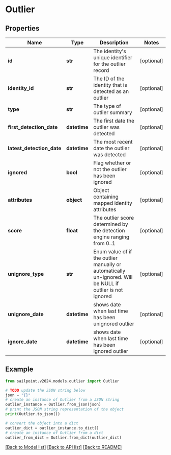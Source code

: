 # Outlier


## Properties

Name | Type | Description | Notes
------------ | ------------- | ------------- | -------------
**id** | **str** | The identity&#39;s unique identifier for the outlier record | [optional] 
**identity_id** | **str** | The ID of the identity that is detected as an outlier | [optional] 
**type** | **str** | The type of outlier summary | [optional] 
**first_detection_date** | **datetime** | The first date the outlier was detected | [optional] 
**latest_detection_date** | **datetime** | The most recent date the outlier was detected | [optional] 
**ignored** | **bool** | Flag whether or not the outlier has been ignored | [optional] 
**attributes** | **object** | Object containing mapped identity attributes | [optional] 
**score** | **float** | The outlier score determined by the detection engine ranging from 0..1 | [optional] 
**unignore_type** | **str** | Enum value of if the outlier manually or automatically un-ignored. Will be NULL if outlier is not ignored | [optional] 
**unignore_date** | **datetime** | shows date when last time has been unignored outlier | [optional] 
**ignore_date** | **datetime** | shows date when last time has been ignored outlier | [optional] 

## Example

```python
from sailpoint.v2024.models.outlier import Outlier

# TODO update the JSON string below
json = "{}"
# create an instance of Outlier from a JSON string
outlier_instance = Outlier.from_json(json)
# print the JSON string representation of the object
print(Outlier.to_json())

# convert the object into a dict
outlier_dict = outlier_instance.to_dict()
# create an instance of Outlier from a dict
outlier_from_dict = Outlier.from_dict(outlier_dict)
```
[[Back to Model list]](../README.md#documentation-for-models) [[Back to API list]](../README.md#documentation-for-api-endpoints) [[Back to README]](../README.md)


